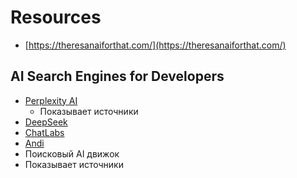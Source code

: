 # Resources
* [https://theresanaiforthat.com/](https://theresanaiforthat.com/)

## AI Search Engines for Developers
* [Perplexity AI](https://www.perplexity.ai)
  * Показывает источники
* [DeepSeek](https://chat.deepseek.com/)
* [ChatLabs](https://labs.writingmate.ai)
* [Andi](https://andisearch.com/)
 * Поисковый AI движок
 * Показывает источники
